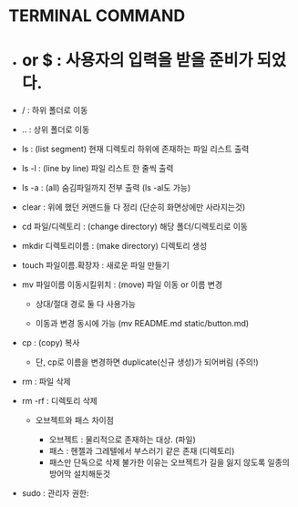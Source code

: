 # TERMINAL COMMAND 

- # or $ : 사용자의 입력을 받을 준비가 되었다.

- / : 하위 폴더로 이동

- .. : 상위 폴더로 이동

- ls : (list segment) 현재 디렉토리 하위에 존재하는 파일 리스트 출력

- ls -l : (line by line) 파일 리스트 한 줄씩 출력

- ls -a : (all) 숨김파일까지 전부 출력 (ls -al도 가능)

- clear : 위에 했던 커맨드들 다 정리 (단순히 화면상에만 사라지는것)

- cd 파일/디렉토리 : (change directory) 해당 폴더/디렉토리로 이동

- mkdir 디렉토리이름 : (make directory) 디렉토리 생성

- touch 파일이름.확장자 : 새로운 파일 만들기

- mv 파일이름 이동시킬위치 : (move) 파일 이동 or 이름 변경
   
   - 상대/절대 경로 둘 다 사용가능

   - 이동과 변경 동시에 가능 (mv README.md static/button.md)

- cp : (copy) 복사	
  
   - 단, cp로 이름을 변경하면 duplicate(신규 생성)가 되어버림 (주의!)

- rm : 파일 삭제

- rm -rf : 디렉토리 삭제

	- 오브젝트와 패스 차이점
	
		- 오브젝트 : 물리적으로 존재하는 대상. (파일)
		- 패스 : 헨젤과 그레텔에서 부스러기 같은 존재 (디렉토리)
		- 패스만 단독으로 삭제 불가한 이유는 오브젝트가 길을 잃지 않도록 일종의 방어막 설치해둔것
- sudo : 관리자 권한: 
